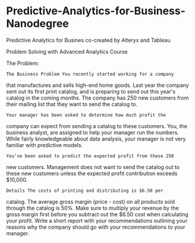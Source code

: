 # Predictive-Analytics-for-Business-Nanodegree
Predictive Analytics for Busines co-created by Alteryx and Tableau

Problem Solving with Advanced Analytics Course

The Problem:

	The Business Problem You recently started working for a company
that manufactures and sells high-end home goods. Last year the
company sent out its first print catalog, and is preparing to send
out this year's catalog in the coming months. The company has 250 new
customers from their mailing list that they want to send the catalog
to.

	Your manager has been asked to determine how much profit the
company can expect from sending a catalog to these customers. You,
the business analyst, are assigned to help your manager run the
numbers. While fairly knowledgeable about data analysis, your manager
is not very familiar with predictive models.

	You’ve been asked to predict the expected profit from these 250
new customers. Management does not want to send the catalog out to
these new customers unless the expected profit contribution exceeds
$10,000.

	Details The costs of printing and distributing is $6.50 per
catalog. The average gross margin (price - cost) on all products sold
through the catalog is 50%. Make sure to multiply your revenue by the
gross margin first before you subtract out the $6.50 cost when
calculating your profit. Write a short report with your
recommendations outlining your reasons why the company should go with
your recommendations to your manager.
